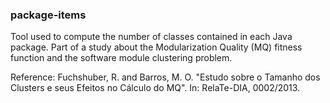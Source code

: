 ### package-items

Tool used to compute the number of classes contained in each Java package. Part of a study about the Modularization Quality (MQ) fitness  function and the software module clustering problem.

Reference:
Fuchshuber, R. and Barros, M. O. "Estudo sobre o Tamanho dos Clusters e seus Efeitos no Cálculo do MQ". In: RelaTe-DIA, 0002/2013.

